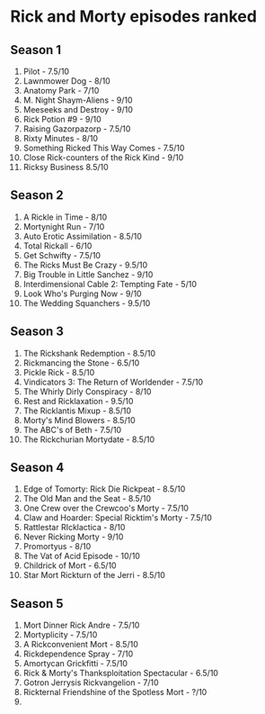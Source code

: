 # Rick and Morty episodes ranked
## Season 1
1. Pilot - 7.5/10
2. Lawnmower Dog - 8/10
3. Anatomy Park - 7/10
4. M. Night Shaym-Aliens - 9/10
5. Meeseeks and Destroy - 9/10
6. Rick Potion #9 - 9/10
7. Raising Gazorpazorp - 7.5/10
8. Rixty Minutes - 8/10
9. Something Ricked This Way Comes - 7.5/10
10. Close Rick-counters of the Rick Kind - 9/10
11. Ricksy Business 8.5/10

## Season 2
1. A Rickle in Time - 8/10
2. Mortynight Run - 7/10
3. Auto Erotic Assimilation - 8.5/10
4. Total Rickall - 6/10
5. Get Schwifty - 7.5/10
6. The Ricks Must Be Crazy - 9.5/10
7. Big Trouble in Little Sanchez - 9/10
8. Interdimensional Cable 2: Tempting Fate - 5/10
9. Look Who's Purging Now - 9/10
10. The Wedding Squanchers - 9.5/10

## Season 3
1. The Rickshank Redemption - 8.5/10
2. Rickmancing the Stone - 6.5/10
3. Pickle Rick - 8.5/10
4. Vindicators 3: The Return of Worldender - 7.5/10
5. The Whirly Dirly Conspiracy - 8/10
6. Rest and Ricklaxation - 9.5/10
7. The Ricklantis Mixup - 8.5/10
8. Morty's Mind Blowers - 8.5/10
9. The ABC's of Beth - 7.5/10
10. The Rickchurian Mortydate - 8.5/10

## Season 4
1. Edge of Tomorty: Rick Die Rickpeat - 8.5/10
2. The Old Man and the Seat - 8.5/10
3. One Crew over the Crewcoo's Morty - 7.5/10
4. Claw and Hoarder: Special Ricktim's Morty - 7.5/10
5. Rattlestar RIcklactica - 8/10
6. Never Ricking Morty - 9/10
7. Promortyus - 8/10
8. The Vat of Acid Episode - 10/10
9. Childrick of Mort - 6.5/10
10. Star Mort Rickturn of the Jerri - 8.5/10

## Season 5
1. Mort Dinner Rick Andre - 7.5/10
2. Mortyplicity - 7.5/10
3. A Rickconvenient Mort - 8.5/10
4. Rickdependence Spray - 7/10
5. Amortycan Grickfitti - 7.5/10
6. Rick & Morty's Thanksploitation Spectacular - 6.5/10
7. Gotron Jerrysis Rickvangelion - 7/10
8. Rickternal Friendshine of the Spotless Mort - ?/10
9. 
